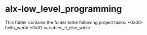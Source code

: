 # alx-low_level_programming

This folder contains the folder tothe following project tasks:
*0x00-hello_world
*0x01-variables_if_else_while